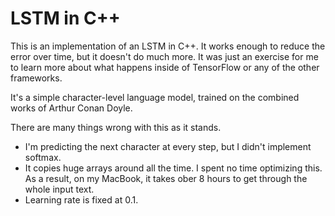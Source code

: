 # LSTM in C++

This is an implementation of an LSTM in C++. It works enough to reduce the error over time, but it doesn't do much more. It was just an exercise for me to learn more about what happens inside of TensorFlow or any of the other frameworks.

It's a simple character-level language model, trained on the combined works of Arthur Conan Doyle.

There are many things wrong with this as it stands.
 * I'm predicting the next character at every step, but I didn't implement softmax.
 * It copies huge arrays around all the time. I spent no time optimizing this. As a result, on my MacBook, it takes ober 8 hours to get through the whole input text.
 * Learning rate is fixed at 0.1.
 
